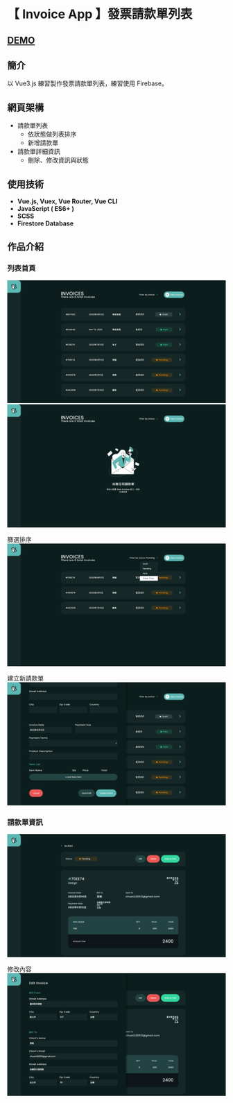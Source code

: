 # 【 Invoice App 】發票請款單列表
## [DEMO](https://chanze7995.github.io/Invoice_App/)

## 簡介

以 Vue3.js 練習製作發票請款單列表，練習使用 Firebase。

## 網頁架構

- 請款單列表
    - 依狀態做列表排序
    - 新增請款單
- 請款單詳細資訊
    - 刪除、修改資訊與狀態

## 使用技術

- **Vue.js, Vuex, Vue Router, Vue CLI**
- **JavaScript ( ES6+ )**
- **SCSS**
- **Firestore Database**

## 作品介紹

### 列表首頁

![Invoice-List](/static/markdown-img/Invoice-List.png) 
![Empty](/static/markdown-img/Empty.png) 

篩選排序
![Filter](/static/markdown-img/Filter.png) 

建立新請款單
![New](/static/markdown-img/New.png) 

### 請款單資訊

![Detail](/static/markdown-img/Detail.png)

修改內容
![Modify](/static/markdown-img/Modify.png)
